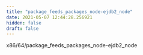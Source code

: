 ```yaml
---
title: "package_feeds_packages_node-ejdb2_node"
date: 2021-05-07 12:44:28.256921
hidden: false
draft: false
---
```


x86/64/package_feeds_packages_node-ejdb2_node

